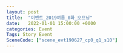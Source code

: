 ```yaml
---
layout: post
title:  "이벤트_2019여름_0화_오프닝"
date:   2022-01-01 15:00:00 +0000
categories: Event
Tags: Story Event
SceneCode: ["scene_evt190627_cp0_q1_s10"]
---
```

